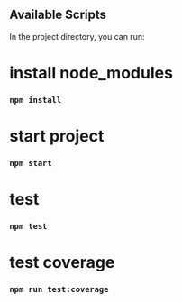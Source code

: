 
## Available Scripts

In the project directory, you can run:

# install node_modules

### `npm install`

# start project
### `npm start` 

# test
### `npm test` 

# test coverage

### `npm run test:coverage`
